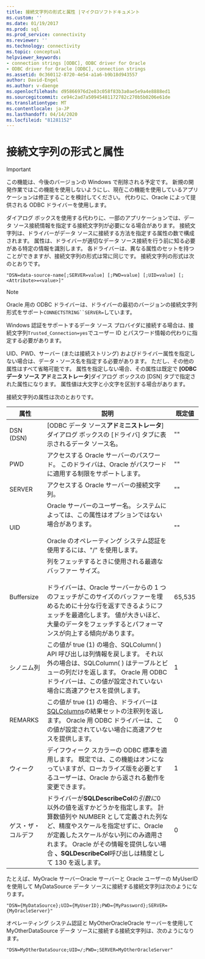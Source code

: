 ```yaml
---
title: 接続文字列の形式と属性 |マイクロソフトドキュメント
ms.custom: ''
ms.date: 01/19/2017
ms.prod: sql
ms.prod_service: connectivity
ms.reviewer: ''
ms.technology: connectivity
ms.topic: conceptual
helpviewer_keywords:
- connection strings [ODBC], ODBC driver for Oracle
- ODBC driver for Oracle [ODBC], connection strings
ms.assetid: 0c360112-8720-4e54-a1a6-b9b18d943557
author: David-Engel
ms.author: v-daenge
ms.openlocfilehash: d95866976d2e83c058f83b3a0ae5e9a4e8888ed1
ms.sourcegitcommit: ce94c2ad7a50945481172782c270b5b0206e61de
ms.translationtype: MT
ms.contentlocale: ja-JP
ms.lasthandoff: 04/14/2020
ms.locfileid: "81281152"
---
```

# <a name="connection-string-format-and-attributes"></a>接続文字列の形式と属性
> [!IMPORTANT]  
>  この機能は、今後のバージョンの Windows で削除される予定です。 新規の開発作業ではこの機能を使用しないようにし、現在この機能を使用しているアプリケーションは修正することを検討してください。 代わりに、Oracle によって提供される ODBC ドライバーを使用します。  
  
 ダイアログ ボックスを使用する代わりに、一部のアプリケーションでは、データ ソース接続情報を指定する接続文字列が必要になる場合があります。 接続文字列は、ドライバーがデータ ソースに接続する方法を指定する属性の数で構成されます。 属性は、ドライバーが適切なデータ ソース接続を行う前に知る必要がある特定の情報を識別します。 各ドライバーは、異なる属性のセットを持つことができますが、接続文字列の形式は常に同じです。 接続文字列の形式は次のとおりです。  
  
```  
"DSN=data-source-name[;SERVER=value] [;PWD=value] [;UID=value] [;<Attribute>=<value>]"  
```  
  
> [!NOTE]  
>  Oracle 用の ODBC ドライバーは、ドライバーの最初のバージョンの接続文字列形式をサポート`CONNECTSTRING``SERVER=`しています。  
  
 Windows 認証をサポートするデータ ソース プロバイダに接続する場合は、接続文字列`Trusted_Connection=yes`でユーザー ID とパスワード情報の代わりに指定する必要があります。  
  
 UID、PWD、サーバー (または接続ストリング) およびドライバー属性を指定しない場合は、データ・ソース名を指定する必要があります。 ただし、その他の属性はすべて省略可能です。 属性を指定しない場合、その属性は既定で **[ODBC データ ソース アドミニストレータ**]ダイアログ ボックスの [DSN] タブで指定された属性になります。 属性値は大文字と小文字を区別する場合があります。  
  
 接続文字列の属性は次のとおりです。  
  
|属性|説明|既定値|  
|---------------|-----------------|-------------------|  
|DSN (DSN)|[ODBC データ ソース**アドミニストレータ**] ダイアログ ボックスの [ドライバ] タブに表示されるデータ ソース名。|""|  
|PWD|アクセスする Oracle サーバーのパスワード。 このドライバは、Oracle がパスワードに適用する制限をサポートします。|""|  
|SERVER|アクセスする Oracle サーバーの接続文字列。|""|  
|UID|Oracle サーバーのユーザー名。 システムによっては、この属性はオプションではない場合があります。<br /><br /> Oracle のオペレーティング システム認証を使用するには、"/" を使用します。|""|  
|Buffersize|列をフェッチするときに使用される最適なバッファー サイズ。<br /><br /> ドライバーは、Oracle サーバーからの 1 つのフェッチがこのサイズのバッファーを埋めるために十分な行を返すできるようにフェッチを最適化します。 値が大きいほど、大量のデータをフェッチするとパフォーマンスが向上する傾向があります。|65,535|  
|シノニム列|この値が true (1) の場合、SQLColumn( ) API 呼び出しは列情報を戻します。 それ以外の場合は、SQLColumn( ) はテーブルとビューの列だけを返します。 Oracle 用 ODBC ドライバーは、この値が設定されていない場合に高速アクセスを提供します。|1|  
|REMARKS|この値が true (1) の場合、ドライバーは[SQLColumns](../../odbc/microsoft/level-1-api-functions-odbc-driver-for-oracle.md)の結果セットの注釈列を返します。 Oracle 用 ODBC ドライバーは、この値が設定されていない場合に高速アクセスを提供します。|0|  
|ウィーク|デイフウィーク スカラーの ODBC 標準を適用します。 既定では、この機能はオンになっていますが、ローカライズ版を必要とするユーザーは、Oracle から返される動作を変更できます。|1|  
|ゲス・ザ・コルデフ|ドライバーが**SQLDescribeCol**の*引数に*0 以外の値を返すかどうかを指定します。 計算数値列や NUMBER として定義された列など、精度やスケールを指定せずに、Oracle が定義したスケールがない列にのみ適用されます。 Oracle がその情報を提供しない場合 **、SQLDescribeCol**呼び出しは精度として 130 を返します。|0|  
  
 たとえば、MyOracle サーバーOracle サーバーと Oracle ユーザーの MyUserID を使用して MyDataSource データ ソースに接続する接続文字列は次のようになります。  
  
```  
"DSN={MyDataSource};UID={MyUserID};PWD={MyPassword};SERVER={MyOracleServer}"  
```  
  
 オペレーティング システム認証と MyOtherOracleOracle サーバーを使用して MyOtherDataSource データ ソースに接続する接続文字列は、次のようになります。  
  
```  
"DSN=MyOtherDataSource;UID=/;PWD=;SERVER=MyOtherOracleServer"  
```
